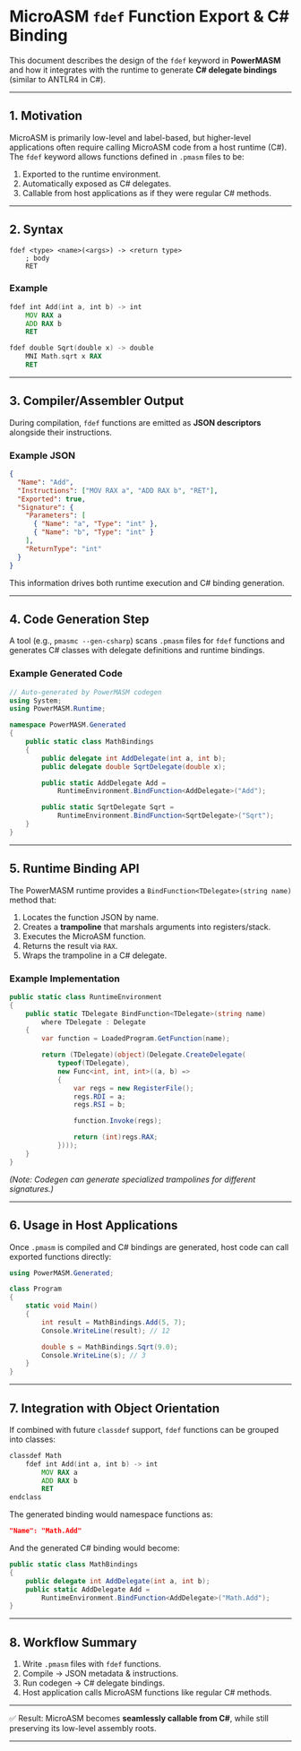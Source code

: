﻿

# MicroASM `fdef` Function Export & C# Binding

This document describes the design of the `fdef` keyword in **PowerMASM** and how it integrates with the runtime to generate **C# delegate bindings** (similar to ANTLR4 in C#).

---

## 1. Motivation

MicroASM is primarily low-level and label-based, but higher-level applications often require calling MicroASM code from a host runtime (C#). The `fdef` keyword allows functions defined in `.pmasm` files to be:

1. Exported to the runtime environment.
2. Automatically exposed as C# delegates.
3. Callable from host applications as if they were regular C# methods.

---

## 2. Syntax

```
fdef <type> <name>(<args>) -> <return type>
    ; body
    RET
```

### Example

```asm
fdef int Add(int a, int b) -> int
    MOV RAX a
    ADD RAX b
    RET

fdef double Sqrt(double x) -> double
    MNI Math.sqrt x RAX
    RET
```

---

## 3. Compiler/Assembler Output

During compilation, `fdef` functions are emitted as **JSON descriptors** alongside their instructions.

### Example JSON

```json
{
  "Name": "Add",
  "Instructions": ["MOV RAX a", "ADD RAX b", "RET"],
  "Exported": true,
  "Signature": {
    "Parameters": [
      { "Name": "a", "Type": "int" },
      { "Name": "b", "Type": "int" }
    ],
    "ReturnType": "int"
  }
}
```

This information drives both runtime execution and C# binding generation.

---

## 4. Code Generation Step

A tool (e.g., `pmasmc --gen-csharp`) scans `.pmasm` files for `fdef` functions and generates C# classes with delegate definitions and runtime bindings.

### Example Generated Code

```csharp
// Auto-generated by PowerMASM codegen
using System;
using PowerMASM.Runtime;

namespace PowerMASM.Generated
{
    public static class MathBindings
    {
        public delegate int AddDelegate(int a, int b);
        public delegate double SqrtDelegate(double x);

        public static AddDelegate Add =
            RuntimeEnvironment.BindFunction<AddDelegate>("Add");

        public static SqrtDelegate Sqrt =
            RuntimeEnvironment.BindFunction<SqrtDelegate>("Sqrt");
    }
}
```

---

## 5. Runtime Binding API

The PowerMASM runtime provides a `BindFunction<TDelegate>(string name)` method that:

1. Locates the function JSON by name.
2. Creates a **trampoline** that marshals arguments into registers/stack.
3. Executes the MicroASM function.
4. Returns the result via `RAX`.
5. Wraps the trampoline in a C# delegate.

### Example Implementation

```csharp
public static class RuntimeEnvironment
{
    public static TDelegate BindFunction<TDelegate>(string name)
        where TDelegate : Delegate
    {
        var function = LoadedProgram.GetFunction(name);

        return (TDelegate)(object)(Delegate.CreateDelegate(
            typeof(TDelegate),
            new Func<int, int, int>((a, b) =>
            {
                var regs = new RegisterFile();
                regs.RDI = a;
                regs.RSI = b;

                function.Invoke(regs);

                return (int)regs.RAX;
            })));
    }
}
```

*(Note: Codegen can generate specialized trampolines for different signatures.)*

---

## 6. Usage in Host Applications

Once `.pmasm` is compiled and C# bindings are generated, host code can call exported functions directly:

```csharp
using PowerMASM.Generated;

class Program
{
    static void Main()
    {
        int result = MathBindings.Add(5, 7);
        Console.WriteLine(result); // 12

        double s = MathBindings.Sqrt(9.0);
        Console.WriteLine(s); // 3
    }
}
```

---

## 7. Integration with Object Orientation

If combined with future `classdef` support, `fdef` functions can be grouped into classes:

```asm
classdef Math
    fdef int Add(int a, int b) -> int
        MOV RAX a
        ADD RAX b
        RET
endclass
```

The generated binding would namespace functions as:

```json
"Name": "Math.Add"
```

And the generated C# binding would become:

```csharp
public static class MathBindings
{
    public delegate int AddDelegate(int a, int b);
    public static AddDelegate Add =
        RuntimeEnvironment.BindFunction<AddDelegate>("Math.Add");
}
```

---

## 8. Workflow Summary

1. Write `.pmasm` files with `fdef` functions.
2. Compile → JSON metadata & instructions.
3. Run codegen → C# delegate bindings.
4. Host application calls MicroASM functions like regular C# methods.

---

✅ Result: MicroASM becomes **seamlessly callable from C#**, while still preserving its low-level assembly roots.

---

